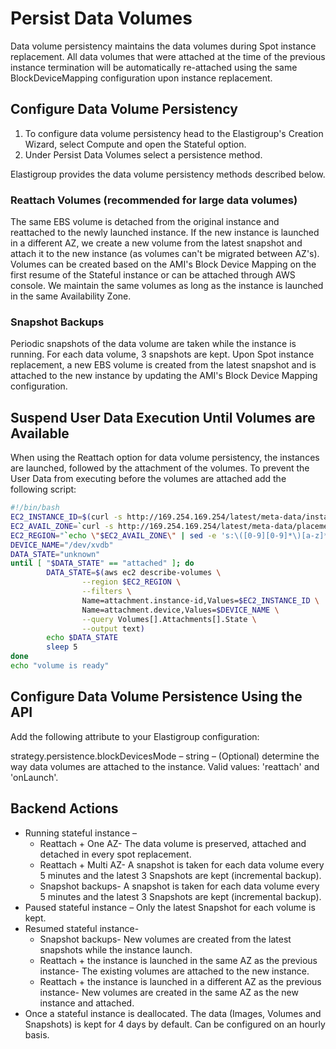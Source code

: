 # Persist Data Volumes

Data volume persistency maintains the data volumes during Spot instance replacement. All data volumes that were attached at the time of the previous instance termination will be automatically re-attached using the same BlockDeviceMapping configuration upon instance replacement.

## Configure Data Volume Persistency

1. To configure data volume persistency head to the Elastigroup's Creation Wizard, select Compute and open the Stateful option.
2. Under Persist Data Volumes select a persistence method.

Elastigroup provides the data volume persistency methods described below.

### Reattach Volumes (recommended for large data volumes)

The same EBS volume is detached from the original instance and reattached to the newly launched instance. If the new instance is launched in a different AZ, we create a new volume from the latest snapshot and attach it to the new instance (as volumes can't be migrated between AZ's). Volumes can be created based on the AMI's Block Device Mapping on the first resume of the Stateful instance or can be attached through AWS console. We maintain the same volumes as long as the instance is launched in the same Availability Zone.

### Snapshot Backups

Periodic snapshots of the data volume are taken while the instance is running. For each data volume, 3 snapshots are kept. Upon Spot instance replacement, a new EBS volume is created from the latest snapshot and is attached to the new instance by updating the AMI's Block Device Mapping configuration.

## Suspend User Data Execution Until Volumes are Available

When using the Reattach option for data volume persistency, the instances are launched, followed by the attachment of the volumes. To prevent the User Data from executing before the volumes are attached add the following script:

```bash
#!/bin/bash
EC2_INSTANCE_ID=$(curl -s http://169.254.169.254/latest/meta-data/instance-id)
EC2_AVAIL_ZONE=`curl -s http://169.254.169.254/latest/meta-data/placement/availability-zone`
EC2_REGION="`echo \"$EC2_AVAIL_ZONE\" | sed -e 's:\([0-9][0-9]*\)[a-z]*\$:\\1:'`"
DEVICE_NAME="/dev/xvdb"
DATA_STATE="unknown"
until [ "$DATA_STATE" == "attached" ]; do
        DATA_STATE=$(aws ec2 describe-volumes \
                --region $EC2_REGION \
                --filters \
                Name=attachment.instance-id,Values=$EC2_INSTANCE_ID \
                Name=attachment.device,Values=$DEVICE_NAME \
                --query Volumes[].Attachments[].State \
                --output text)
        echo $DATA_STATE
        sleep 5
done
echo "volume is ready"
```

## Configure Data Volume Persistence Using the API

Add the following attribute to your Elastigroup configuration:

strategy.persistence.blockDevicesMode – string – (Optional) determine the way data volumes are attached to the instance. Valid values: 'reattach' and 'onLaunch'.

## Backend Actions

- Running stateful instance –
  - Reattach + One AZ- The data volume is preserved, attached and detached in every spot replacement.
  - Reattach + Multi AZ- A snapshot is taken for each data volume every 5 minutes and the latest 3 Snapshots are kept (incremental backup).
  - Snapshot backups- A snapshot is taken for each data volume every 5 minutes and the latest 3 Snapshots are kept (incremental backup).
- Paused stateful instance – Only the latest Snapshot for each volume is kept.
- Resumed stateful instance-
  - Snapshot backups- New volumes are created from the latest snapshots while the instance launch.
  - Reattach + the instance is launched in the same AZ as the previous instance- The existing volumes are attached to the new instance.
  - Reattach + the instance is launched in a different AZ as the previous instance- New volumes are created in the same AZ as the new instance and attached.
- Once a stateful instance is deallocated. The data (Images, Volumes and Snapshots) is kept for 4 days by default. Can be configured on an hourly basis.
